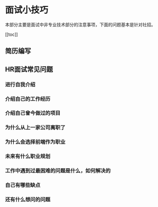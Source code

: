 # 面试小技巧
本部分主要是面试中非专业技术部分的注意事项，下面的问题基本是针对社招。

[[toc]]

## 简历编写
## HR面试常见问题
### 进行自我介绍
### 介绍自己的工作经历
### 介绍自己曾今做过的项目
### 为什么从上一家公司离职了
### 为什么会选择前端作为职业
### 未来有什么职业规划
### 工作中遇到过最困难的问题是什么，如何解决的
### 自己有哪些缺点
### 还有什么想问的问题
